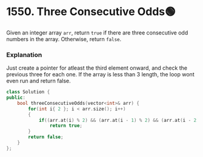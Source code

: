 # 1550. Three Consecutive Odds🟢

Given an integer array `arr`, return `true` if there are three consecutive odd numbers in the array. Otherwise, return `false`.

### Explanation

Just create a pointer for atleast the third element onward, and check the previous three for each one. If the array is less than 3 length, the loop wont even run and return false.

```cpp
class Solution {
public:
    bool threeConsecutiveOdds(vector<int>& arr) {
        for(int i{ 2 }; i < arr.size(); i++)
        {
            if((arr.at(i) % 2) && (arr.at(i - 1) % 2) && (arr.at(i - 2) % 2))
                return true;
        }
        return false;
    }
};
```